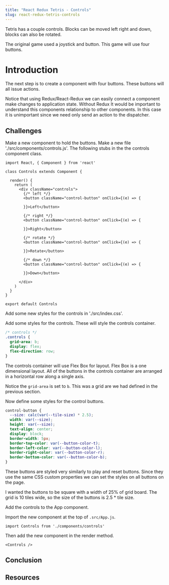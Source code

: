 ```yaml
---
title: "React Redux Tetris - Controls"
slug: react-redux-tetris-controls
---
```


Tetris has a couple controls. Blocks can be moved left right 
and down, blocks can also be rotated. 

The original game used a joystick and button. This game will use 
four buttons.

# Introduction 

The next step is to create a component with four buttons. These 
buttons will all issue actions. 

Notice that using Redux/React-Redux we can easily connect a 
component make changes to application state. Without Redux 
It would be important to understand this components relationship 
to other components. In this case it is unimportant since we 
need only send an action to the dispatcher. 

## Challenges

Make a new component to hold the buttons. Make a new file
'./src/components/controls.js'. The following stubs in the 
the controls component class. 

```JSX
import React, { Component } from 'react'

class Controls extends Component {

  render() {
    return (
      <div className="controls">
        {/* left */}
        <button className="control-button" onClick={(e) => {

        }}>Left</button>

        {/* right */}
        <button className="control-button" onClick={(e) => {

        }}>Right</button>

        {/* rotate */}
        <button className="control-button" onClick={(e) => {

        }}>Rotate</button>

        {/* down */}
        <button className="control-button" onClick={(e) => {

        }}>Down</button>

      </div>
    )
  }
}

export default Controls
```

Add some new styles for the controls in './src/index.css'.

Add some styles for the controls. These will style the controls
container. 

```CSS
/* controls */
.controls {
  grid-area: b;
  display: flex;
  flex-direction: row;
}
```

The controls container will use Flex Box for layout. Flex Box is 
a one dimensional layout. All of the buttons in the controls 
container are arranged in a horizontal row along a single axis. 

Notice the `grid-area` is set to `b`. This was a grid are we had 
defined in the previous section. 

Now define some styles for the control buttons. 

```CSS
control-button {
  --size: calc(var(--tile-size) * 2.5);
  width: var(--size);
  height: var(--size);
  text-align: center;
  display: block;
  border-width: 5px;
  border-top-color: var(--button-color-t);
  border-left-color: var(--button-color-l);
  border-right-color: var(--button-color-r);
  border-bottom-color: var(--button-color-b);
}
```

These buttons are styled very similarly to play and reset buttons. 
Since they use the same CSS custom properties we can set the styles 
on all buttons on the page. 

I wanted the buttons to be square with a width of 25% of grid board. 
The grid is 10 tiles wide, so the size of the buttons is 2.5 * tile
size. 

Add the controls to the App component. 

Import the new component at the top of `.src/App.js`. 

`import Controls from './components/controls'`

Then add the new component in the render method. 

`<Controls />`

## Conclusion 



## Resources

 
